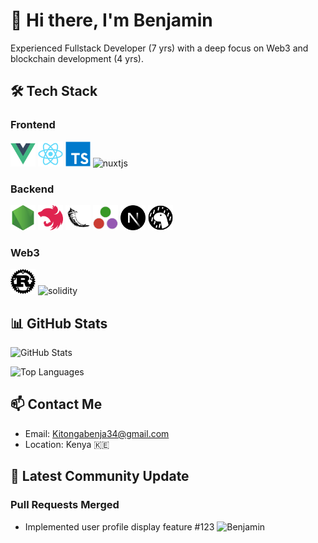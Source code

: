 # 👋 Hi there, I'm Benjamin

Experienced Fullstack Developer (7 yrs) with a deep focus on Web3 and blockchain development (4 yrs).

## 🛠️ Tech Stack

### Frontend
<p align="left">
<img src="https://raw.githubusercontent.com/devicons/devicon/master/icons/vuejs/vuejs-original.svg" alt="vuejs" width="40" height="40"/>
<img src="https://raw.githubusercontent.com/devicons/devicon/master/icons/react/react-original.svg" alt="react" width="40" height="40"/>
<img src="https://raw.githubusercontent.com/devicons/devicon/master/icons/typescript/typescript-original.svg" alt="typescript" width="40" height="40"/>
<img src="https://www.vectorlogo.zone/logos/nuxtjs/nuxtjs-icon.svg" alt="nuxtjs" width="40" height="40"/>
</p>

### Backend
<p align="left">
<img src="https://raw.githubusercontent.com/devicons/devicon/master/icons/nodejs/nodejs-original.svg" alt="nodejs" width="40" height="40"/>
<img src="https://raw.githubusercontent.com/devicons/devicon/master/icons/nestjs/nestjs-plain.svg" alt="nestjs" width="40" height="40"/>
<img src="https://raw.githubusercontent.com/devicons/devicon/master/icons/flask/flask-original.svg" alt="flask" width="40" height="40"/>
<img src="https://raw.githubusercontent.com/devicons/devicon/master/icons/julia/julia-original.svg" alt="julia" width="40" height="40"/>
<img src="https://raw.githubusercontent.com/devicons/devicon/master/icons/nextjs/nextjs-original.svg" alt="nextjs" width="40" height="40"/>
<img src="https://raw.githubusercontent.com/devicons/devicon/master/icons/denojs/denojs-original.svg" alt="deno" width="40" height="40"/>
</p>

### Web3
<p align="left">
<img src="https://raw.githubusercontent.com/devicons/devicon/master/icons/rust/rust-plain.svg" alt="rust" width="40" height="40"/>
<img src="https://upload.wikimedia.org/wikipedia/commons/9/98/Solidity_logo.svg" alt="solidity" width="40" height="40"/>


</p>

## 📊 GitHub Stats

![GitHub Stats](https://github-readme-stats.vercel.app/api?username=Benjamin-23&show_icons=true&theme=radical)

![Top Languages](https://github-readme-stats.vercel.app/api/top-langs/?username=Benjamin-23&layout=compact&theme=radical)

## 📫 Contact Me
- Email: Kitongabenja34@gmail.com
- Location: Kenya 🇰🇪

<!---
Benjamin-23/Benjamin-23 is a ✨ special ✨ repository because its `README.md` (this file) appears on your GitHub profile.
You can click the Preview link to take a look at your changes.
--->
## 🤝 Latest Community Update

### Pull Requests Merged
- Implemented user profile display feature #123
![Benjamin](https://github.com/user-attachments/assets/706a964c-1105-4352-86bd-ae9b73525428)
